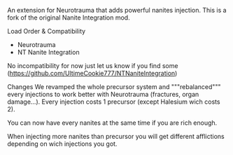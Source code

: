 An extension for Neurotrauma that adds powerful nanites injection. This is a fork of the original Nanite Integration mod.

Load Order & Compatibility
- Neurotrauma
- NT Nanite Integration

No incompatibility for now just let us know if you find some (https://github.com/UltimeCookie777/NTNaniteIntegration)

Changes
We revamped the whole precursor system and """rebalanced""" every injections to work better with Neurotrauma (fractures, organ damage...).
Every injection costs 1 precursor (except Halesium wich costs 2).

You can now have every nanites at the same time if you are rich enough.

When injecting more nanites than precursor you will get different afflictions depending on wich injections you got.
